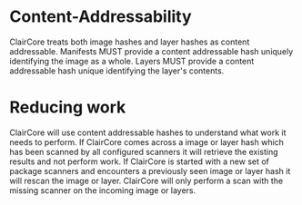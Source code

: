 # Content-Addressability
ClairCore treats both image hashes and layer hashes as content addressable. 
Manifests MUST provide a content addressable hash uniquely identifying the image as a whole. 
Layers MUST provide a content addressable hash unique identifying the layer's contents.

# Reducing work
ClairCore will use content addressable hashes to understand what work it needs to perform.
If ClairCore comes across a image or layer hash which has been scanned by all configured scanners it will retrieve the existing results and not perform work.
If ClairCore is started with a new set of package scanners and encounters a previously seen image or layer hash it will rescan the image or layer. 
ClairCore will only perform a scan with the missing scanner on the incoming image or layers.



